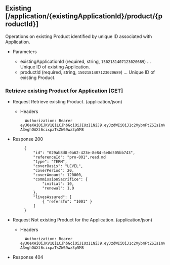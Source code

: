 ## Existing [/application/{existingApplicationId}/product/{productId}]
Operations on existing Product identified by unique ID associated with Application.

+ Parameters

    + existingApplicationId (required, string, `1502181407123020689`) ... Unique ID of existing Application.
    + productId  (required, string, `1502181407123020689`) ... Unique ID of existing Product.

### Retrieve existing Product for Application [GET]
+ Request Retrieve existing Product. (application/json)

    + Headers

            Authorization: Bearer eyJ0eXAiOiJKV1QiLCJhbGciOiJIUzI1NiJ9.eyJzdWIiOiJ1c2VybmFtZSIsImV4cCI6MTQyMjU0MDAzMH0.oyMYL7t57jhBvw-A3vghOAXl6cixpaTsZW69wz3p5M8

+ Response 200

           {
               "id": "029ab8d8-0a62-423e-8e84-6e8d505bb743",
               "referenceId": "pro-001",read.md
               "type": "TERM",
               "coverBasis": "LEVEL",
               "coverPeriod": 20,
               "coverAmount": 120000,
               "commissionSacrifice": {
                   "initial": 10,
                   "renewal": 1.0
               },
               "livesAssured": [
                   { "refersTo": "1001" }
               ]
           }

+ Request Not existing Product for the Application. (application/json)

    + Headers

            Authorization: Bearer eyJ0eXAiOiJKV1QiLCJhbGciOiJIUzI1NiJ9.eyJzdWIiOiJ1c2VybmFtZSIsImV4cCI6MTQyMjU0MDAzMH0.oyMYL7t57jhBvw-A3vghOAXl6cixpaTsZW69wz3p5M8

+ Response 404
